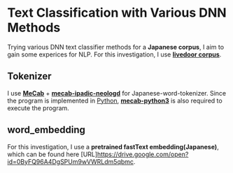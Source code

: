 # Text Classification with Various DNN Methods
Trying various DNN text classifier methods for a **Japanese corpus**, I aim to gain some experices for NLP. For this investigation, I use  [**livedoor corpus**](https://www.rondhuit.com/download.html#ldcc).
<br>
## Tokenizer
I use [**MeCab**](https://taku910.github.io/mecab/) + [**mecab-ipadic-neologd**](https://github.com/neologd/mecab-ipadic-neologd) for Japanese-word-tokenizer. Since the program is implemented in [Python](https://github.com/python), [**mecab-python3**](https://github.com/SamuraiT/mecab-python3) is also required to execute the program.
<br>
## word_embedding
For this investigation, I use a **pretrained fastText embedding(Japanese)**, which can be found here [URL]https://drive.google.com/open?id=0ByFQ96A4DgSPUm9wVWRLdm5qbmc.


